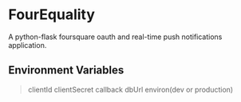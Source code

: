 FourEquality
====================
A python-flask foursquare oauth and real-time push notifications application.
 
Environment Variables
-------------------
> clientId
> clientSecret
> callback
> dbUrl
> environ(dev or production)
